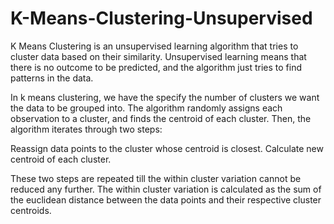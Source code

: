 # K-Means-Clustering-Unsupervised

K Means Clustering is an unsupervised learning algorithm that tries to cluster data based on their similarity. Unsupervised learning means that there is no outcome to be predicted, and the algorithm just tries to find patterns in the data. 

In k means clustering, we have the specify the number of clusters we want the data to be grouped into. The algorithm randomly assigns each observation to a cluster, and finds the centroid of each cluster. Then, the algorithm iterates through two steps: 

Reassign data points to the cluster whose centroid is closest. Calculate new centroid of each cluster. 

These two steps are repeated till the within cluster variation cannot be reduced any further. The within cluster variation is calculated as the sum of the euclidean distance between the data points and their respective cluster centroids.


